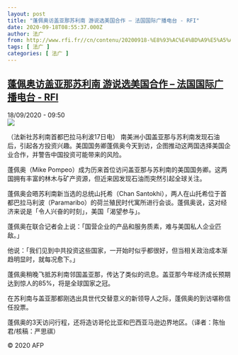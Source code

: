 ```yaml
---
layout: post
title: "蓬佩奥访盖亚那苏利南 游说选美国合作 – 法国国际广播电台 - RFI"
date: 2020-09-18T08:55:37.000Z
author: 法广
from: http://www.rfi.fr//cn/contenu/20200918-%E8%93%AC%E4%BD%A9%E5%A5%A5%E8%AE%BF%E7%9B%96%E4%BA%9A%E9%82%A3%E8%8B%8F%E5%88%A9%E5%8D%97-%E6%B8%B8%E8%AF%B4%E9%80%89%E7%BE%8E%E5%9B%BD%E5%90%88%E4%BD%9C
tags: [ 法广 ]
categories: [ 法广 ]
---
```

<!--1600419337000-->
[蓬佩奥访盖亚那苏利南 游说选美国合作 – 法国国际广播电台 - RFI](http://www.rfi.fr//cn/contenu/20200918-%E8%93%AC%E4%BD%A9%E5%A5%A5%E8%AE%BF%E7%9B%96%E4%BA%9A%E9%82%A3%E8%8B%8F%E5%88%A9%E5%8D%97-%E6%B8%B8%E8%AF%B4%E9%80%89%E7%BE%8E%E5%9B%BD%E5%90%88%E4%BD%9C)
------

<div>
<div>18/09/2020 - 09:50</div><img src="https://s.rfi.fr/media/display/51565c40-f985-11ea-9d36-005056a964fe/w:310/p:16x9/int0011b.200918155002.jpg"><div class="t-content__body u-clearfix">            <p>（法新社苏利南首都巴拉马利波17日电）    南美洲小国盖亚那与苏利南发现石油后，引起各方投资兴趣。美国国务卿蓬佩奥今天到访，企图推动这两国选择美国企业合作，并警告中国投资可能带来的风险。</p><p>    蓬佩奥（Mike Pompeo）成为历来首位访问盖亚那与苏利南的美国国务卿。这两国拥有丰富的林木与矿产资源，但近来因发现石油而突然引起全球关注。</p><p>    蓬佩奥会晤苏利南新当选的总统山托希（Chan Santokhi），两人在山托希位于首都巴拉马利波（Paramaribo）的荷兰殖民时代寓所进行会谈。蓬佩奥说，这对经济来说是「令人兴奋的时刻」，美国「渴望参与」。</p><p>    蓬佩奥在联合记者会上说：「国营企业的产品和服务质素，难与美国私人企业匹敌。」</p><p>    他说：「我们见到中共投资这些国家，一开始时似乎都很好，但当相关政治成本渐趋明显时，就每况愈下。」</p><p>    蓬佩奥稍晚飞抵苏利南邻国盖亚那，传达了类似的讯息。盖亚那今年经济成长预期达到惊人的85%，将是全球国家之冠。</p><p>    在苏利南与盖亚那都刚选出具世代交替意义的新领导人之际，蓬佩奥的到访堪称信任投票。</p><p>    蓬佩奥的3天访问行程，还将造访哥伦比亚和巴西亚马逊边界地区。（译者：陈怡君/核稿：严思祺）</p><p></p>            <p class="t-copyright">© 2020 AFP</p>        </div>
</div>
